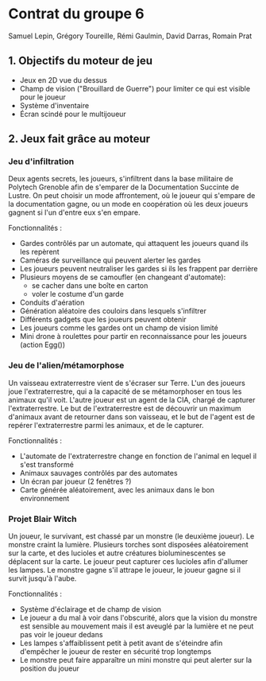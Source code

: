 # Contrat du groupe 6
Samuel Lepin, Grégory Toureille, Rémi Gaulmin, David Darras, Romain Prat

## 1.  Objectifs du moteur de jeu 

- Jeux en 2D vue du dessus
- Champ de vision ("Brouillard de Guerre") pour limiter ce qui est visible pour le joueur
- Système d'inventaire
- Écran scindé pour le multijoueur

## 2. Jeux fait grâce au moteur 

### Jeu d'infiltration 

Deux agents secrets, les joueurs, s'infiltrent dans la base militaire
de Polytech Grenoble afin de s'emparer de la Documentation Succinte de
Lustre. On peut choisir un mode affrontement, où le joueur qui s'empare
de la documentation gagne, ou un mode en coopération où les deux joueurs gagnent si l'un d'entre eux s'en empare.

Fonctionnalités :
- Gardes contrôlés par un automate, qui attaquent les joueurs quand ils les repèrent
- Caméras de surveillance qui peuvent alerter les gardes
- Les joueurs peuvent neutraliser les gardes si ils les frappent par derrière
- Plusieurs moyens de se camoufler (en changeant d'automate):
    - se cacher dans une boîte en carton
    - voler le costume d'un garde
- Conduits d'aération
- Génération aléatoire des couloirs dans lesquels s'infiltrer
- Différents gadgets que les joueurs peuvent obtenir
- Les joueurs comme les gardes ont un champ de vision limité
- Mini drone à roulettes pour partir en reconnaissance pour les joueurs (action Egg())

### Jeu de l'alien/métamorphose 

Un vaisseau extraterrestre vient de s'écraser sur Terre.
L'un des joueurs joue l'extraterrestre, qui a la capacité de se
métamorphoser en tous les animaux qu'il voit.
L'autre joueur est un agent de la CIA, chargé de capturer l'extraterrestre.
Le but de l'extraterrestre est de découvrir un maximum d'animaux avant de retourner dans son vaisseau, et le but de l'agent est de repérer l'extraterrestre parmi les animaux, et de le capturer.

Fonctionnalités :
- L'automate de l'extraterrestre change en fonction de l'animal en lequel il s'est transformé
- Animaux sauvages contrôlés par des automates
- Un écran par joueur (2 fenêtres ?)
- Carte générée aléatoirement, avec les animaux dans le bon environnement

### Projet Blair Witch

Un joueur, le survivant, est chassé par un monstre (le deuxième joueur).
Le monstre craint la lumière.
Plusieurs torches sont disposées aléatoirement sur la carte, et des lucioles et autre créatures bioluminescentes se déplacent sur la carte.
Le joueur peut capturer ces lucioles afin d'allumer les lampes.
Le monstre gagne s'il attrape le joueur, le joueur gagne si il survit jusqu'à l'aube.

Fonctionnalités :
- Système d'éclairage et de champ de vision
- Le joueur a du mal à voir dans l'obscurité, alors que la vision du monstre est sensible au mouvement mais il est aveuglé par la lumière et ne peut pas voir le joueur dedans
- Les lampes s'affaiblissent petit à petit avant de s'éteindre afin d'empêcher le joueur de rester en sécurité trop longtemps
- Le monstre peut faire apparaître un mini monstre qui peut alerter sur la position du joueur
